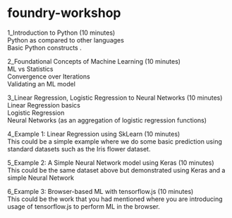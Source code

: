 # foundry-workshop
<p>1_Introduction to Python (10 minutes)<br>
Python as compared to other languages<br>
Basic Python constructs . </p> 
<p>2_Foundational Concepts of Machine Learning (10 minutes)<br>
ML vs Statistics<br>
Convergence over Iterations<br>
Validating an ML model</p> 
<p>3_Linear Regression, Logistic Regression to Neural Networks (10 minutes)<br>
Linear Regression basics<br>
Logistic Regression<br>
Neural Networks (as an aggregation of logistic regression functions)</p> 
<p>4_Example 1: Linear Regression using SkLearn (10 minutes)<br>
This could be a simple example where we do some basic prediction using standard datasets such as the Iris flower dataset.</p> 
<p>5_Example 2: A Simple Neural Network model using Keras (10 minutes)<br>
This could be the same dataset above but demonstrated using Keras and a simple Neural Network</p> 
<p>6_Example 3: Browser-based ML with tensorflow.js (10 minutes)<br>
This could be the work that you had mentioned where you are introducing usage of tensorflow.js to perform ML in the browser.</p> 
